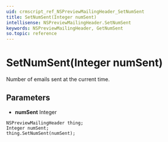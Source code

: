 ```yaml
---
uid: crmscript_ref_NSPreviewMailingHeader_SetNumSent
title: SetNumSent(Integer numSent)
intellisense: NSPreviewMailingHeader.SetNumSent
keywords: NSPreviewMailingHeader, GetNumSent
so.topic: reference
---
```


# SetNumSent(Integer numSent)

Number of emails sent at the current time.

## Parameters

* **numSent** Integer

```crmscript
NSPreviewMailingHeader thing;
Integer numSent;
thing.SetNumSent(numSent);
```

